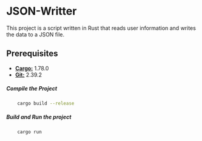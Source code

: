 # JSON-Writter

This project is a script written in Rust that reads user information and writes the data to a JSON file.

## Prerequisites
<ul>
    <li><b><a href="https://maven.apache.org/download.cgi">Cargo:</a></b> 1.78.0</li>
    <li><b><a href="https://www.git-scm.com/downloads">Git:</a></b> 2.39.2</li>
</ul>

##### Compile the Project

```bash
    cargo build --release
```

##### Build and Run the project

```bash
    cargo run
```